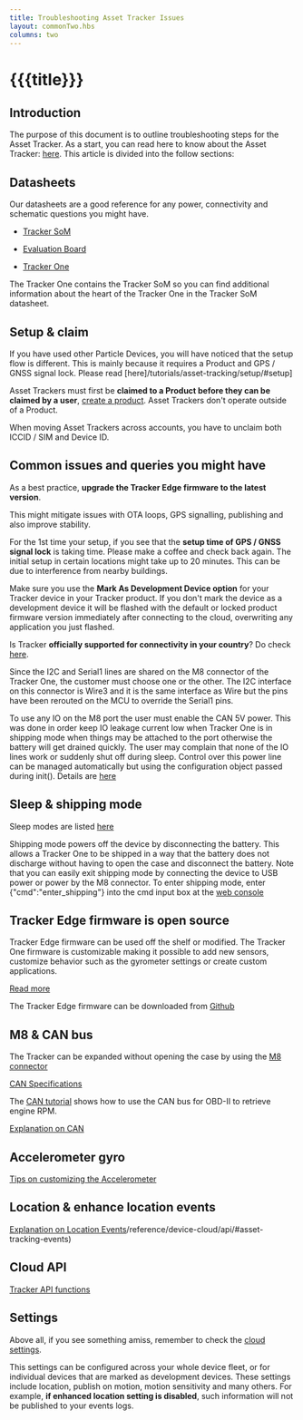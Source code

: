 ```yaml
---
title: Troubleshooting Asset Tracker Issues
layout: commonTwo.hbs
columns: two
---
```


# {{{title}}}

## Introduction

The purpose of this document is to outline troubleshooting steps for the Asset Tracker. As a start, you can read here to know about the Asset Tracker: [here](/getting-started/hardware/tracking-system/). This article is divided into the follow sections:


## Datasheets

Our datasheets are a good reference for any power, connectivity and schematic questions you might have.

- [Tracker SoM](/reference/datasheets/tracker/tracker-som-datasheet/)

- [Evaluation Board](/reference/datasheets/tracker/tracker-som-eval-board/)

- [Tracker One](/reference/datasheets/tracker/tracker-one/)

The Tracker One contains the Tracker SoM so you can find additional information about the heart of the Tracker One in the Tracker SoM datasheet.

## Setup & claim

If you have used other Particle Devices, you will have noticed that the setup flow is different. This is mainly because it requires a Product and GPS / GNSS signal lock. Please read [here]/tutorials/asset-tracking/setup/#setup]

Asset Trackers must first be **claimed to a Product before they can be claimed by a user**, [create a product](/getting-started/tracker/tracker-setup/#create-a-product). Asset Trackers don't operate outside of a Product. 

When moving Asset Trackers across accounts, you have to unclaim both ICCID / SIM and Device ID.

## Common issues and queries you might have

As a best practice, **upgrade the Tracker Edge firmware to the latest version**.

This might mitigate issues with OTA loops, GPS signalling, publishing and also improve stability.

For the 1st time your setup, if you see that the **setup time of GPS / GNSS signal lock** is taking time. Please make a coffee and check back again. The initial setup in certain locations might take up to 20 minutes. This can be due to interference from nearby buildings.

Make sure you use the **Mark As Development Device option** for your Tracker device in your Tracker product. If you don't mark the device as a development device it will be flashed with the default or locked product firmware version immediately after connecting to the cloud, overwriting any application you just flashed.

Is Tracker **officially supported for connectivity in your country**? Do check [here](/tutorials/cellular-connectivity/cellular-carriers/?tab=ByDevice&device=Tracker%20T524%2FONE524%20LTE%20CAT1%2F3G%2F2G%20%28Europe%29%20EtherSIM&region=All).

Since the I2C and Serial1 lines are shared on the M8 connector of the Tracker One, the customer must choose one or the other. The I2C interface on this connector is Wire3 and it is the same interface as Wire but the pins have been rerouted on the MCU to override the Serial1 pins.

To use any IO on the M8 port the user must enable the CAN 5V power. This was done in order keep IO leakage current low when Tracker One is in shipping mode when things may be attached to the port otherwise the battery will get drained quickly. The user may complain that none of the IO lines work or suddenly shut off during sleep. Control over this power line can be managed automatically but using the configuration object passed during init(). Details are [here](/firmware/tracker-edge/tracker-edge-api-reference/#trackerconfiguration)

## Sleep & shipping mode

Sleep modes are listed [here](/reference/tracker/tracker-sleep/)

Shipping mode powers off the device by disconnecting the battery. This allows a Tracker One to be shipped in a way that the battery does not discharge without having to open the case and disconnect the battery. Note that you can easily exit shipping mode by connecting the device to USB power or power by the M8 connector. To enter shipping mode, enter {"cmd":"enter\_shipping"} into the cmd input box at the [web console](/getting-started/console/console/#using-the-cmd-box)

## Tracker Edge firmware is open source

Tracker Edge firmware can be used off the shelf or modified. The Tracker One firmware is customizable making it possible to add new sensors, customize behavior such as the gyrometer settings or create custom applications.

[Read more](/getting-started/tracker/tracker-setup/#device-firmware)

The Tracker Edge firmware can be downloaded from [Github](https://github.com/particle-iot/tracker-edge)

## M8 & CAN bus

The Tracker can be expanded without opening the case by using the [M8 connector](/hardware/tracker/tracker-one-expansion/#tracker-one-m8-connector)

[CAN Specifications](/reference/datasheets/tracker/tracker-som-datasheet/#can-specifications)

The [CAN tutorial](/hardware/tracker/projects/tracker-can/) shows how to use the CAN bus for OBD-II to retrieve engine RPM.


[Explanation on CAN](/reference/tracker/can-bus/)

## Accelerometer gyro

[Tips on customizing the Accelerometer](https://community.particle.io/t/customizing-the-imu-triggers/60169)

## Location & enhance location events

[Explanation on Location Events]()/reference/device-cloud/api/#asset-tracking-events)

## Cloud API

[Tracker API functions](/reference/cloud-apis/api/#asset-tracking)

## Settings

Above all, if you see something amiss, remember to check the [cloud settings](/reference/tracker/tracker-sleep/#cloud-settings).

This settings can be configured across your whole device fleet, or for individual devices that are marked as development devices. These settings include location, publish on motion, motion sensitivity and many others. For example, **if enhanced location setting is disabled**, such information will not be published to your events logs.
  
  
